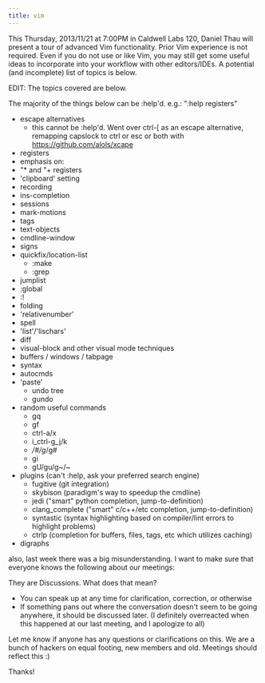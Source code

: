 ```yaml
---
title: vim
---
```

This Thursday, 2013/11/21 at 7:00PM in Caldwell Labs 120, Daniel Thau will present a tour of advanced Vim functionality.  Prior Vim experience is not required.  Even if you do not use or like Vim, you may still get some useful ideas to incorporate into your workflow with other editors/IDEs.  A potential (and incomplete) list of topics is below.

EDIT:  The topics covered are below.

The majority of the things below can be :help'd.
e.g.: ":help registers"


- escape alternatives
  - this cannot be :help'd. Went over ctrl-[ as an escape alternative,
    remapping capslock to ctrl or esc or both with https://github.com/alols/xcape
- registers
- emphasis on:
- "* and "+ registers
- 'clipboard' setting
- recording
- ins-completion
- sessions
- mark-motions
- tags
- text-objects
- cmdline-window
- signs
- quickfix/location-list
  - :make
  - :grep
- jumplist
- :global
- :!
- folding
- 'relativenumber'
- spell
- 'list'/'lischars'
- diff
- visual-block and other visual mode techniques
- buffers / windows / tabpage
- syntax
- autocmds
- 'paste'
  - undo tree
  - gundo
- random useful commands
  - gq
  - gf
  - ctrl-a/x
  - i_ctrl-g_j/k
  - */#/g*/g#
  - gi
  - gU/gu/g~/~
- plugins (can't :help, ask your preferred search engine)
  - fugitive (git integration)
  - skybison (paradigm's way to speedup the cmdline)
  - jedi ("smart" python completion, jump-to-definition)
  - clang_complete ("smart" c/c++/etc completion, jump-to-definition)
  - syntastic (syntax highlighting based on compiler/lint errors to highlight problems)
  - ctrlp (completion for buffers, files, tags, etc which utilizes caching)
- digraphs


also, last week there was a big misunderstanding. I want to make sure that everyone knows the following about our meetings:

They are Discussions.
What does that mean?

- You can speak up at any time for clarification, correction, or otherwise
- If something pans out where the conversation doesn't seem to be going anywhere, it should be discussed later. (I definitely overreacted when this happened at our last meeting, and I apologize to all)

Let me know if anyone has any questions or clarifications on this. We are a bunch of hackers on equal footing, new members and old. Meetings should reflect this :)

Thanks!
